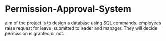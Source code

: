 # Permission-Approval-System
aim of the project is to design a database using SQL commands. employees raise request for leave ,submitted to leader and manager. They will decide permission is granted or not.
